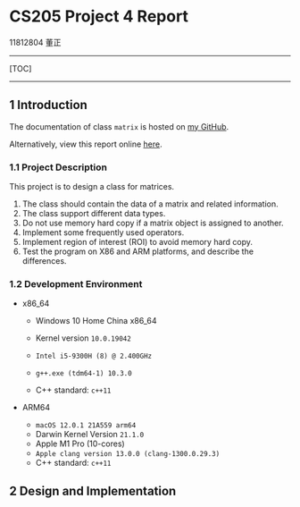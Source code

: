 # CS205 Project 4 Report

11812804 董正

---

[TOC]

---

## 1 Introduction

The documentation of class `matrix` is hosted on [my GitHub](https://xdzhelheim.github.io/CS205_C_CPP_Lab/classmatrix.html).

Alternatively, view this report online [here](https://xdzhelheim.github.io/CS205_C_CPP_Lab/md__r_e_a_d_m_e.html).

### 1.1 Project Description

This project is to design a class for matrices.

1. The class should contain the data of a matrix and related information.
2. The class support different data types.
3. Do not use memory hard copy if a matrix object is assigned to another.
4. Implement some frequently used operators.
5. Implement region of interest (ROI) to avoid memory hard copy.
6. Test the program on X86 and ARM platforms, and describe the differences.

### 1.2 Development Environment

* x86_64

  * Windows 10 Home China x86_64

  * Kernel version `10.0.19042`
  * `Intel i5-9300H (8) @ 2.400GHz`

  * `g++.exe (tdm64-1) 10.3.0`

  * C++ standard: `c++11`

* ARM64

  * `macOS 12.0.1 21A559 arm64`
  * Darwin Kernel Version `21.1.0`
  * Apple M1 Pro (10-cores)
  * `Apple clang version 13.0.0 (clang-1300.0.29.3)`
  * C++ standard: `c++11`

## 2 Design and Implementation



